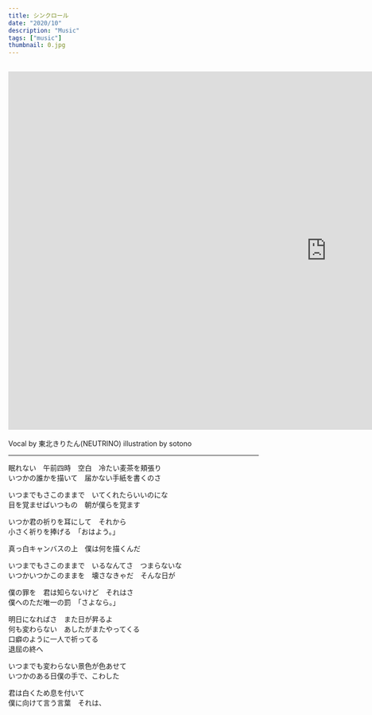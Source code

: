 ```yaml
---
title: シンクロール
date: "2020/10"
description: "Music"
tags: ["music"]
thumbnail: 0.jpg
---
```


## <iframe width="1280" height="720" src="https://www.youtube.com/embed/p4lQ2esEVBg" frameborder="0" allow="accelerometer; autoplay; clipboard-write; encrypted-media; gyroscope; picture-in-picture" allowfullscreen></iframe>

Vocal by 東北きりたん(NEUTRINO)
illustration by sotono

---

眠れない　午前四時　空白　冷たい麦茶を頬張り  
いつかの誰かを描いて　届かない手紙を書くのさ

いつまでもさこのままで　いてくれたらいいのにな  
目を覚ませばいつもの　朝が僕らを覚ます

いつか君の祈りを耳にして　それから  
小さく祈りを捧げる　「おはよう。」

真っ白キャンバスの上　僕は何を描くんだ

いつまでもさこのままで　いるなんてさ　つまらないな  
いつかいつかこのままを　壊さなきゃだ　そんな日が

僕の罪を　君は知らないけど　それはさ  
僕へのただ唯一の罰　「さよなら。」

明日になればさ　また日が昇るよ  
何も変わらない　あしたがまたやってくる  
口癖のように一人で祈ってる  
退屈の終へ

いつまでも変わらない景色が色あせて  
いつかのある日僕の手で、こわした

君は白くため息を付いて  
僕に向けて言う言葉　それは、
